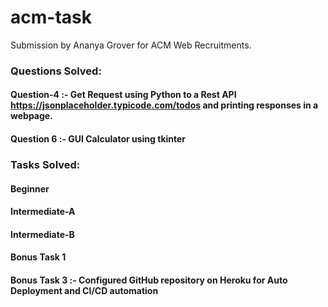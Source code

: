 # acm-task
Submission by Ananya Grover for ACM Web Recruitments.
### Questions Solved:
#### Question-4 :- Get Request using Python to a Rest API https://jsonplaceholder.typicode.com/todos and printing responses in a webpage.

#### Question 6 :- GUI Calculator using tkinter
### Tasks Solved:
#### Beginner
#### Intermediate-A
#### Intermediate-B
#### Bonus Task 1
#### Bonus Task 3 :- Configured GitHub repository on Heroku for Auto Deployment and CI/CD automation
